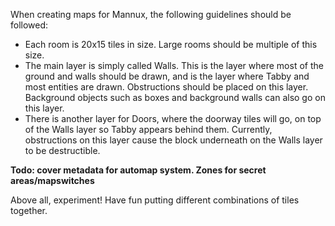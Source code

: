 When creating maps for Mannux, the following guidelines should be followed:

  * Each room is 20x15 tiles in size. Large rooms should be multiple of this size.
  * The main layer is simply called Walls. This is the layer where most of the ground and walls should be drawn, and is the layer where Tabby and most entities are drawn. Obstructions should be placed on this layer. Background objects such as boxes and background walls can also go on this layer.
  * There is another layer for Doors, where the doorway tiles will go, on top of the Walls layer so Tabby appears behind them. Currently, obstructions on this layer cause the block underneath on the Walls layer to be destructible.

**Todo: cover metadata for automap system. Zones for secret areas/mapswitches**

Above all, experiment! Have fun putting different combinations of tiles together.